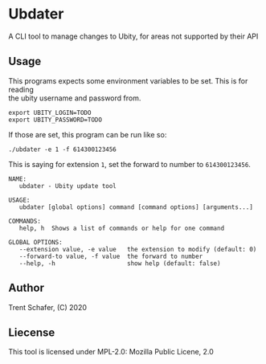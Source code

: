 # Ubdater

A CLI tool to manage changes to Ubity, for areas not supported by their API

## Usage

This programs expects some environment variables to be set. This is for reading  
the ubity username and password from.

```
export UBITY_LOGIN=TODO
export UBITY_PASSWORD=TODO
```

If those are set, this program  can be run like so:

```
./ubdater -e 1 -f 614300123456
```

This is saying for extension `1`, set the forward to number to `614300123456`.

```
NAME:
   ubdater - Ubity update tool

USAGE:
   ubdater [global options] command [command options] [arguments...]

COMMANDS:
   help, h  Shows a list of commands or help for one command

GLOBAL OPTIONS:
   --extension value, -e value   the extension to modify (default: 0)
   --forward-to value, -f value  the forward to number
   --help, -h                    show help (default: false)
```

## Author

Trent Schafer, (C) 2020

## Liecense

This tool is licensed under MPL-2.0: Mozilla Public Licene, 2.0
